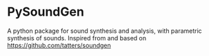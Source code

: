 # PySoundGen

A python package for sound synthesis and analysis, with parametric synthesis of sounds.
Inspired from and based on https://github.com/tatters/soundgen
